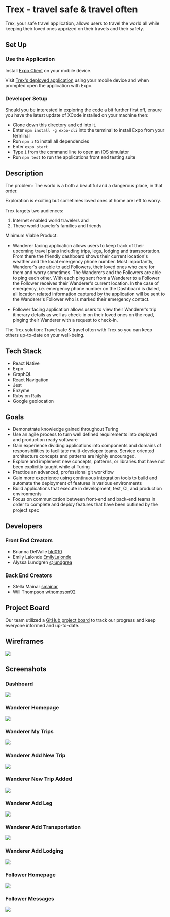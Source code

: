 # Trex - travel safe & travel often

Trex, your safe travel application, allows users to travel the world all while keeping their loved ones apprized on their travels and their safety. 

## Set Up

### Use the Application

Install [Expo Client](https://expo.io/tools#client) on your mobile device.

Visit [Trex's deployed application](https://exp.host/@briannadelvalle/Trex) using your mobile device and when prompted open the application with Expo.

### Developer Setup

Should you be interested in exploring the code a bit further first off, ensure you have the latest update of XCode installed on your machine then:

 - Clone down this directory and cd into it.
 - Enter `npm install -g expo-cli` into the terminal to install Expo from your terminal
 - Run `npm i` to install all dependencies
 - Enter `expo start`
 - Type `i` from the command line to open an iOS simulator
 - Run `npm test` to run the applications front end testing suite


## Description

The problem: The world is a both a beautiful and a dangerous place, in that order.

Exploration is exciting but sometimes loved ones at home are left to worry.

Trex targets two audiences: 
  1) Internet enabled world travelers and
  2) These world traveler’s families and friends

Minimum Viable Product: 

 - Wanderer facing application allows users to keep track of their upcoming travel plans including trips, legs, lodging and transportation. From there the friendly dashboard shows their current location's weather and the local emergency phone number. Most importantly, Wanderer's are able to add Followers, their loved ones who care for them and worry sometimes. The Wanderers and the Followers are able to ping each other. With each ping sent from a Wanderer to a Follower the Follower receives their Wanderer's current location. In the case of emergency, i.e. emergency phone number on the Dashboard is dialed, all location related information captured by the application will be sent to the Wanderer's Follower who is marked their emergency contact.

 - Follower facing application allows users to view their Wanderer’s trip itinerary details as well as check-in on their loved ones on the road, pinging their Wanderer with a request to check-in.

The Trex solution: Travel safe & travel often with Trex so you can keep others up-to-date on your well-being.


## Tech Stack
* React Native
* Expo
* GraphQL
* React Navigation
* Jest 
* Enzyme
* Ruby on Rails
* Google geolocation

## Goals
  - Demonstrate knowledge gained throughout Turing
  - Use an agile process to turn well defined requirements into deployed and production ready software
  - Gain experience dividing applications into components and domains of responsibilities to facilitate multi-developer teams. Service oriented architecture concepts and patterns are highly encouraged.
  - Explore and implement new concepts, patterns, or libraries that have not been explicitly taught while at Turing
  - Practice an advanced, professional git workflow
  - Gain more experience using continuous integration tools to build and automate the deployment of features in various environments
  - Build applications that execute in development, test, CI, and production environments
  - Focus on communication between front-end and back-end teams in order to complete and deploy features that have been outlined by the project spec

## Developers

### Front End Creators
 - Brianna DelValle [bld010](https://github.com/bld010)
 - Emily Lalonde [EmilyLalonde](https://github.com/EmilyLalonde)
 - Alyssa Lundgren [@lundgrea](https://github.com/lundgrea)
 
### Back End Creators
 - Stella Mainar [smainar](https://github.com/smainar)
 - Will Thompson [wthompson92](https://github.com/wthompson92)

## Project Board

Our team utilized a [GitHub project board](https://github.com/bld010/FE-Trex/projects/2) to track our progress and keep everyone informed and up-to-date. 

## Wireframes
![](https://user-images.githubusercontent.com/38546045/67911618-17c95680-fb7f-11e9-8154-944ad7d672d6.jpeg)

## Screenshots

### Dashboard
![](https://user-images.githubusercontent.com/38546045/67953789-b5f10700-fbe7-11e9-9475-de1a13a14493.png)

### Wanderer Homepage
![](https://user-images.githubusercontent.com/38546045/67954084-3a438a00-fbe8-11e9-8f8f-596aa9e53875.png)

### Wanderer My Trips
![](https://user-images.githubusercontent.com/38546045/67954214-737bfa00-fbe8-11e9-92ea-679b52f2b6e6.png)

### Wanderer Add New Trip
![](https://user-images.githubusercontent.com/38546045/67954291-9a3a3080-fbe8-11e9-9f8c-a91800fdc49f.png)

### Wanderer New Trip Added
![](https://user-images.githubusercontent.com/38546045/67954370-c05fd080-fbe8-11e9-83b8-c6b9f0f358f4.png)

### Wanderer Add Leg
![](https://user-images.githubusercontent.com/38546045/67954525-087ef300-fbe9-11e9-8f54-8f07ec2325b4.pn)

### Wanderer Add Transportation
![](https://user-images.githubusercontent.com/38546045/67954404-d53c6400-fbe8-11e9-8049-4d2d021539eb.png)

### Wanderer Add Lodging
![](https://user-images.githubusercontent.com/38546045/67954439-e38a8000-fbe8-11e9-8a43-459efeaa130b.png)

### Follower Homepage
![](https://user-images.githubusercontent.com/38546045/67954711-4e3bbb80-fbe9-11e9-8e03-2c4d1b2216f4.png)

### Follower Messages
![](https://user-images.githubusercontent.com/38546045/67954745-5a277d80-fbe9-11e9-9196-30b815de6f58.png)



